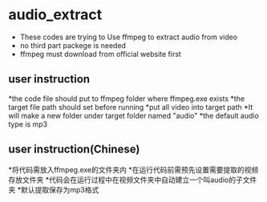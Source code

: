 # audio_extract
* These codes are trying to Use ffmpeg to extract audio from video
* no third part packege is needed
* ffmpeg must download from official website first

## user instruction
*the code file should put to ffmpeg folder where ffmpeg.exe exists
*the target file path should set before running
*put all video into target path
*It will make a new folder under target folder named "audio"
*the default audio type is mp3

## user instruction(Chinese)
*将代码需放入ffmpeg.exe的文件夹内
*在运行代码前需预先设置需要提取的视频存放文件夹
*代码会在运行过程中在视频文件夹中自动建立一个叫audio的子文件夹
*默认提取保存为mp3格式
